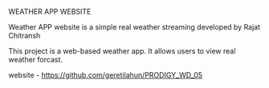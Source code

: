 WEATHER APP WEBSITE


Weather APP website is a simple real weather streaming developed by Rajat Chitransh

This project is a web-based weather app. It allows users to view real weather forcast.

website - https://github.com/geretilahun/PRODIGY_WD_05
